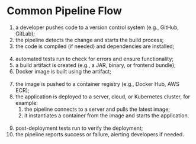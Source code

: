 # Common Pipeline Flow

1. a developer pushes code to a version control system (e.g., GitHub, GitLab);
2. the pipeline detects the change and starts the build process;
3. the code is compiled (if needed) and dependencies are installed;<br/><br/>
4. automated tests run to check for errors and ensure functionality;
5. a build artifact is created (e.g., a JAR, binary, or frontend bundle);
6. Docker image is built using the artifact;<br/><br/>
7. the image is pushed to a container registry (e.g., Docker Hub, AWS ECR);
8. the application is deployed to a server, cloud, or Kubernetes cluster, for example:
   1. the pipeline connects to a server and pulls the latest image;
   2. it instantiates a container from the image and starts the application.<br/><br/>
9. post-deployment tests run to verify the deployment;
10. the pipeline reports success or failure, alerting developers if needed.  

